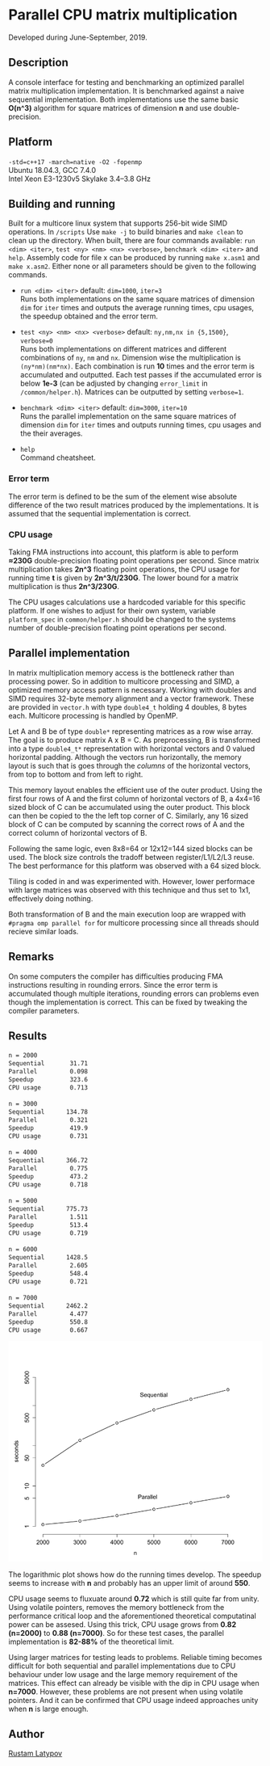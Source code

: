 ﻿# Parallel CPU matrix multiplication 

Developed during June-September, 2019.



## Description

A console interface for testing and benchmarking an optimized parallel matrix multiplication implementation. It is benchmarked against a naive sequential implementation. Both implementations use the same basic **O(n^3)** algorithm for square matrices of dimension **n** and use double-precision.


## Platform

`-std=c++17 -march=native -O2 -fopenmp` <br/>
Ubuntu 18.04.3, GCC 7.4.0 <br/> 
Intel Xeon E3-1230v5 Skylake 3.4–3.8 GHz


## Building and running

Built for a multicore linux system that supports 256-bit wide SIMD operations. In `/scripts` Use `make -j` to build binaries and `make clean` to clean up the directory. When built, there are four commands available: `run <dim> <iter>`, `test <ny> <nm> <nx> <verbose>`, `benchmark <dim> <iter>` and `help`. Assembly code for file x can be produced by running `make x.asm1` and `make x.asm2`. Either none or all parameters should be given to the following commands.

- `run <dim> <iter>` default: `dim=1000`, `iter=3` <br/>
Runs both implementations on the same square matrices of dimension `dim` for `iter` times and outputs the average running times, cpu usages, the speedup obtained and the error term.

- `test <ny> <nm> <nx> <verbose>` default: `ny,nm,nx in {5,1500}`, `verbose=0` <br/>
Runs both implementations on different matrices and different combinations of `ny`, `nm` and `nx`. Dimension wise the multiplication is `(ny*nm)(nm*nx)`. Each combination is run **10** times and the error term is accumulated and outputted. Each test passes if the accumulated error is below **1e-3** (can be adjusted by changing `error_limit` in `/common/helper.h`). Matrices can be outputted by setting `verbose=1`. 

- `benchmark <dim> <iter>` default: `dim=3000`, `iter=10` <br/>
Runs the parallel implementation on the same square matrices of dimension `dim` for `iter` times and outputs running times, cpu usages and the their averages.

- `help` <br/>
Command cheatsheet.

### Error term
The error term is defined to be the sum of the element wise absolute difference of the two result matrices produced by the implementations. It is assumed that the sequential implementation is correct.

### CPU usage
Taking FMA instructions into account, this platform is able to perform **≈230G** double-precision floating point operations per second. Since matrix multiplication takes **2n^3** floating point operations, the CPU usage for running time **t** is given by **2n^3/t/230G**. The lower bound for a matrix multiplication is thus **2n^3/230G**. 

The CPU usages calculations use a hardcoded variable for this specific platform. If one wishes to adjust for their own system, variable `platform_spec` in `common/helper.h` should be changed to the systems number of double-precision floating point operations per second.


## Parallel implementation

In matrix multiplication memory access is the bottleneck rather than processing power. So in addition to multicore processing and SIMD, a optimized memory access pattern is necessary. Working with doubles and SIMD requires 32-byte memory alignment and a vector framework. These are provided in ``vector.h`` with type ``double4_t`` holding 4 doubles, 8 bytes each. Multicore processing is handled by OpenMP.

Let A and B be of type ``double*`` representing matrices as a row wise array. The goal is to produce matrix A x B = C. As preprocessing, B is transformed into a type ``double4_t*`` representation with horizontal vectors and 0 valued horizontal padding. Although the vectors run horizontally, the memory layout is such that is goes through the *columns* of the horizontal vectors, from top to bottom and from left to right. 

This memory layout enables the efficient use of the outer product. Using the first four rows of A and the first column of horizontal vectors of B, a 4x4=16 sized block of C can be accumulated using the outer product. This block can then be copied to the the left top corner of C. Similarly, any 16 sized block of C can be computed by scanning the correct rows of A and the correct column of horizontal vectors of B. 


Following the same logic, even 8x8=64 or 12x12=144 sized blocks can be used. The block size controls the tradoff between register/L1/L2/L3 reuse. The best performance for this platform was observed with a 64 sized block.

Tiling is coded in and was experimented with. However, lower performace with large matrices was observed with this technique and thus set to 1x1, effectively doing nothing.


Both transformation of B and the main execution loop are wrapped with ``#pragma omp parallel for`` for multicore processing since all threads should recieve similar loads. 



## Remarks

On some computers the compiler has difficulties producing FMA instructions resulting in rounding errors. Since the error term is accumulated though multiple iterations, rounding errors can problems even though the implementation is correct. This can be fixed by tweaking the compiler parameters. 


## Results

```
n = 2000
Sequential       31.71
Parallel         0.098
Speedup          323.6
CPU usage        0.713

n = 3000
Sequential      134.78
Parallel         0.321
Speedup          419.9
CPU usage        0.731

n = 4000    
Sequential      366.72
Parallel         0.775
Speedup          473.2
CPU usage        0.718

n = 5000
Sequential      775.73
Parallel         1.511
Speedup          513.4
CPU usage        0.719

n = 6000
Sequential      1428.5
Parallel         2.605
Speedup          548.4
CPU usage        0.721

n = 7000
Sequential      2462.2
Parallel         4.477
Speedup          550.8
CPU usage        0.667
```


<img src="https://github.com/rustamlatypov/cpu-matrix-multiplication/blob/master/R/Rplot.png" width="650">


The logarithmic plot shows how do the running times develop. The speedup seems to increase with **n** and probably has an upper limit of around **550**.

CPU usage seems to fluxuate around **0.72** which is still quite far from unity. Using volatile pointers, removes the memory bottleneck from the performance critical loop and the aforementioned theoretical computatinal power can be assesed. Using this trick, CPU usage grows from **0.82 (n=2000)** to **0.88 (n=7000)**. So for these test cases, the parallel implementation is **82-88%** of the theoretical limit.

Using larger matrices for testing leads to problems. Reliable timing becomes difficult for both sequential and parallel implementations due to CPU behaviour under low usage and the large memory requirement of the matrices. This effect can already be visible with the dip in CPU usage when **n=7000**. However, these problems are not present when using volatile pointers. And it can be confirmed that CPU usage indeed approaches unity when **n** is large enough.


## Author

[Rustam Latypov](mailto:rustam.latypov@aalto.fi)